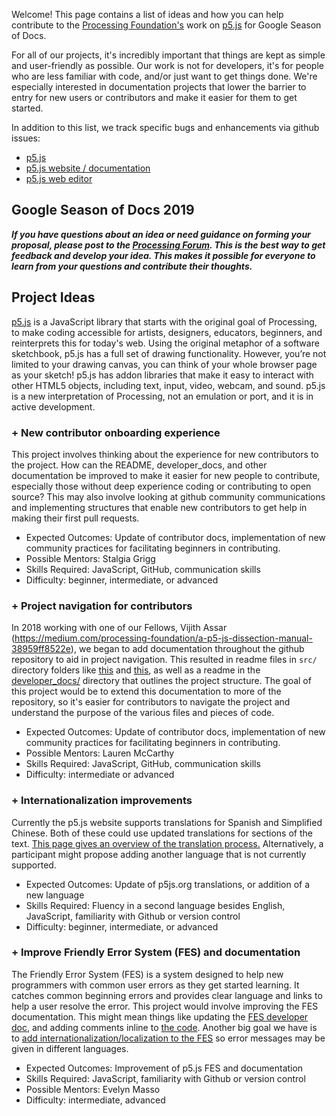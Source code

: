 Welcome! This page contains a list of ideas and how you can help contribute to the [Processing Foundation's](https://processingfoundation.org/) work on [p5.js](http://p5js.org) for Google Season of Docs.

For all of our projects, it's incredibly important that things are kept as simple and user-friendly as possible. Our work is not for developers, it's for people who are less familiar with code, and/or just want to get things done. We're especially interested in documentation projects that lower the barrier to entry for new users or contributors and make it easier for them to get started.

In addition to this list, we track specific bugs and enhancements via github issues:
* [p5.js](https://github.com/processing/p5.js/issues)
* [p5.js website / documentation](https://github.com/processing/p5.js-website/issues)
* [p5.js web editor](https://github.com/processing/p5.js-web-editor)

## Google Season of Docs 2019

_**If you have questions about an idea or need guidance on forming your proposal, please post to the [Processing Forum](https://discourse.processing.org/c/season-of-docs). This is the best way to get feedback and develop your idea. This makes it possible for everyone to learn from your questions and contribute their thoughts.**_

## Project Ideas

[p5.js](http://p5js.org) is a JavaScript library that starts with the original goal of Processing, to make coding accessible for artists, designers, educators, beginners, and reinterprets this for today's web. Using the original metaphor of a software sketchbook, p5.js has a full set of drawing functionality. However, you’re not limited to your drawing canvas, you can think of your whole browser page as your sketch! p5.js has addon libraries that make it easy to interact with other HTML5 objects, including text, input, video, webcam, and sound. p5.js is a new interpretation of Processing, not an emulation or port, and it is in active development.

### + New contributor onboarding experience
This project involves thinking about the experience for new contributors to the project. How can the README, developer_docs, and other documentation be improved to make it easier for new people to contribute, especially those without deep experience coding or contributing to open source? This may also involve looking at github community communications and implementing structures that enable new contributors to get help in making their first pull requests.
* Expected Outcomes: Update of contributor docs, implementation of new community practices for facilitating beginners in contributing.
* Possible Mentors: Stalgia Grigg
* Skills Required: JavaScript, GitHub, communication skills
* Difficulty: beginner, intermediate, or advanced

### + Project navigation for contributors
In 2018 working with one of our Fellows, Vijith Assar (https://medium.com/processing-foundation/a-p5-js-dissection-manual-38959ff8522e), we began to add documentation throughout the github repository to aid in project navigation. This resulted in readme files in `src/` directory folders like [this](https://github.com/processing/p5.js/tree/master/src) and [this](https://github.com/processing/p5.js/tree/master/src/core), as well as a readme in the [developer_docs/](https://github.com/processing/p5.js/tree/master/developer_docs) directory that outlines the project structure. The goal of this project would be to extend this documentation to more of the repository, so it's easier for contributors to navigate the project and understand the purpose of the various files and pieces of code.
* Expected Outcomes: Update of contributor docs, implementation of new community practices for facilitating beginners in contributing.
* Possible Mentors: Lauren McCarthy
* Skills Required: JavaScript, GitHub, communication skills
* Difficulty: intermediate or advanced


### + Internationalization improvements
Currently the p5.js website supports translations for Spanish and Simplified Chinese. Both of these could use updated translations for sections of the text. [This page gives an overview of the translation process.](https://github.com/processing/p5.js-website/blob/master/contributor_docs/i18n_contribution.md) Alternatively, a participant might propose adding another language that is not currently supported.
* Expected Outcomes: Update of p5js.org translations, or addition of a new language
* Skills Required: Fluency in a second language besides English, JavaScript, familiarity with Github or version control
* Difficulty: beginner, intermediate, or advanced

### + Improve Friendly Error System (FES) and documentation
The Friendly Error System (FES) is a system designed to help new programmers with common user errors as they get started learning. It catches common beginning errors and provides clear language and links to help a user resolve the error. This project would involve improving the FES documentation. This might mean things like updating the [FES developer doc](https://github.com/processing/p5.js/blob/master/contributor_docs/friendly_error_system.md), and adding comments inline to [the code](https://github.com/processing/p5.js/blob/master/src/core/error_helpers.js). Another big goal we have is to [add internationalization/localization to the FES](https://github.com/processing/p5.js/issues/3390) so error messages may be given in different languages.
* Expected Outcomes: Improvement of p5.js FES and documentation
* Skills Required: JavaScript, familiarity with Github or version control
* Possible Mentors: Evelyn Masso
* Difficulty: intermediate, advanced
